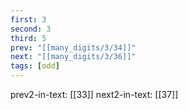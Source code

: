 ```yaml
---
first: 3
second: 3
third: 5
prev: "[[many_digits/3/34]]"
next: "[[many_digits/3/36]]"
tags: [odd]
---
```

prev2-in-text: [[33]]
next2-in-text: [[37]]
